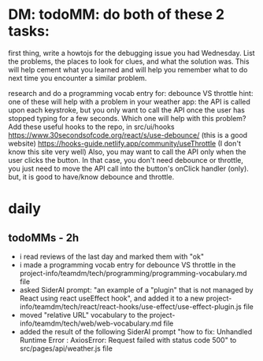 
# DM: todoMM: do both of these 2 tasks:

first thing, write a howtojs for the debugging issue you had Wednesday. List the problems, the places to look for clues, and what the solution was. This will help cement what you learned and will help you remember what to do next time you encounter a similar problem.

research and do a programming vocab entry for:
debounce VS throttle
hint: one of these will help with a problem in your weather app: the API is called upon each keystroke, but you only want to call the API once the user has stopped typing for a few seconds. Which one will help with this problem?
Add these useful hooks to the repo, in src/ui/hooks
https://www.30secondsofcode.org/react/s/use-debounce/ (this is a good website)
https://hooks-guide.netlify.app/community/useThrottle (I don't know this site very well)
Also, you may want to call the API only when the user clicks the button. In that case, you don't need debounce or throttle, you just need to move the API call into the button's onClick handler (only). but, it is good to have/know debounce and throttle.

# daily

## todoMMs - 2h
* i read reviews of the last day and marked them with "ok"
* i made a programming vocab entry for debounce VS throttle in the project-info/teamdm/tech/programming/programming-vocabulary.md file
* asked SiderAI prompt: "an example of a "plugin" that is not managed by React using react useEffect hook", and added it to a new project-info/teamdm/tech/react/react-hooks/use-effect/use-effect-plugin.js file 
* moved "relative URL" vocabulary to the project-info/teamdm/tech/web/web-vocabulary.md file
* added the result of the following SiderAI prompt "how to fix: Unhandled Runtime Error : AxiosError: Request failed with status code 500" to src/pages/api/weather.js file


